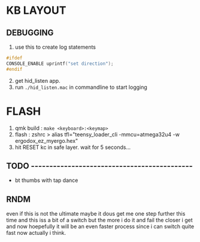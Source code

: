 # KB LAYOUT

## DEBUGGING

1. use this to create log statements

```C
#ifdef
CONSOLE_ENABLE uprintf("set direction");
#endif
```

2. get hid_listen app.
3. run `./hid_listen.mac` in commandline to start logging

# FLASH

1. qmk build : `make <keyboard>:<keymap>`
2. flash : zshrc > alias tfl="teensy_loader_cli -mmcu=atmega32u4 -w ergodox_ez_myergo.hex"
3. hit RESET kc in safe layer. wait for 5 seconds...

## TODO --------------------------------------------

- bt thumbs with tap dance

## RNDM

even if this is not the ultimate maybe it dous get me one step further this time
and this iss a bit of a switch but the more i do it and fail the closer i get
and now hoepefully it will be an even faster process since i can switch quite
fast now actually i think.
